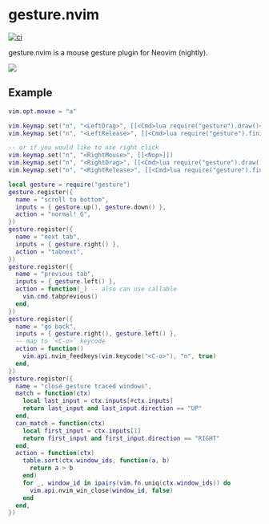 # gesture.nvim

[![ci](https://github.com/notomo/gesture.nvim/workflows/ci/badge.svg?branch=master)](https://github.com/notomo/gesture.nvim/actions/workflows/ci.yml?query=branch%3Amaster)

gesture.nvim is a mouse gesture plugin for Neovim (nightly).

<img src="https://raw.github.com/wiki/notomo/gesture.nvim/images/gesture.gif">

## Example

```lua
vim.opt.mouse = "a"

vim.keymap.set("n", "<LeftDrag>", [[<Cmd>lua require("gesture").draw()<CR>]], { silent = true })
vim.keymap.set("n", "<LeftRelease>", [[<Cmd>lua require("gesture").finish()<CR>]], { silent = true })

-- or if you would like to use right click
vim.keymap.set("n", "<RightMouse>", [[<Nop>]])
vim.keymap.set("n", "<RightDrag>", [[<Cmd>lua require("gesture").draw()<CR>]], { silent = true })
vim.keymap.set("n", "<RightRelease>", [[<Cmd>lua require("gesture").finish()<CR>]], { silent = true })

local gesture = require("gesture")
gesture.register({
  name = "scroll to bottom",
  inputs = { gesture.up(), gesture.down() },
  action = "normal! G",
})
gesture.register({
  name = "next tab",
  inputs = { gesture.right() },
  action = "tabnext",
})
gesture.register({
  name = "previous tab",
  inputs = { gesture.left() },
  action = function(_) -- also can use callable
    vim.cmd.tabprevious()
  end,
})
gesture.register({
  name = "go back",
  inputs = { gesture.right(), gesture.left() },
  -- map to `<C-o>` keycode
  action = function()
    vim.api.nvim_feedkeys(vim.keycode("<C-o>"), "n", true)
  end,
})
gesture.register({
  name = "close gesture traced windows",
  match = function(ctx)
    local last_input = ctx.inputs[#ctx.inputs]
    return last_input and last_input.direction == "UP"
  end,
  can_match = function(ctx)
    local first_input = ctx.inputs[1]
    return first_input and first_input.direction == "RIGHT"
  end,
  action = function(ctx)
    table.sort(ctx.window_ids, function(a, b)
      return a > b
    end)
    for _, window_id in ipairs(vim.fn.uniq(ctx.window_ids)) do
      vim.api.nvim_win_close(window_id, false)
    end
  end,
})
```
